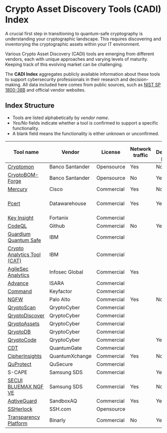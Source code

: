 # Crypto Asset Discovery Tools (CADI) Index

A crucial first step in transitioning to quantum-safe cryptography is understanding your cryptographic landscape. This requires discovering and inventorying the cryptographic assets within your IT environment.

Various Crypto Asset Discovery (CADI) tools are emerging from different vendors, each with unique approaches and varying levels of maturity. Keeping track of this evolving market can be challenging.

The **CADI Index** aggregates publicly available information about these tools to support cybersecurity professionals in their research and decision-making. All data included here comes from public sources, such as [NIST SP 1800-38B](https://www.nccoe.nist.gov/sites/default/files/2023-12/pqc-migration-nist-sp-1800-38b-preliminary-draft.pdf) and official vendor websites.

## Index Structure

- Tools are listed alphabetically by *vendor name*.
- *Yes/No* fields indicate whether a tool is confirmed to support a specific functionality.
- A blank field means the functionality is either unknown or unconfirmed.

| Tool name                                                                                                                                                             | Vendor          | License    | Network traffic | Code / Development pipelines | Filesystem | Runtime and applications | Requires agents | Leverages external tools | Others                 | Comments |
| --------------------------------------------------------------------------------------------------------------------------------------------------------------------- | --------------- | ---------- | --------------- | ---------------------------- | ---------- | ------------------------ | --------------- | ------------------------ | ---------------------- | -------- |
| [Cryptomon](https://github.com/Santandersecurityresearch/CryptoMon)                                                                                                   | Banco Santander | Opensource | Yes             | No                           | No         | No                       | No              |                          |                        |          |
| [CryptoBOM-Forge](https://github.com/Santandersecurityresearch/cryptobom-forge)                                                                                       | Banco Santander | Opensource | No              | Yes                          | No         | No                       | No              | CodeQL                   |                        |          |
| [Mercury](https://github.com/cisco/mercury)                                                                                                                           | Cisco           | Commercial | Yes             | No                           | No         |                          |                 |                          | No                     |          |
| [Pcert](https://datawh.info/en/pcert/)                                                                                                                                | Datawarehouse   | Commercial | Yes             | Yes                          | Yes        |                          |                 |                          | HSMs, TPM, Truststores |
| [Key Insight](https://www.fortanix.com/platform/key-insight)                                                                                                          | Fortanix        | Commercial |                 |                              |            |                          |                 |                          |                        |          |
| [CodeQL](https://codeql.github.com/)                                                                                                                                  | Github          | Commercial | No              | Yes                          | No         | No                       |                 |                          |                        |          |
| [Guardium Quantum Safe](https://www.ibm.com/products/guardium-quantum-safe)                                                                                           | IBM             | Commercial |                 |                              |            |                          |                 | Yes                      |                        |          |
| [Crypto Analytics Tool (CAT)](https://community.ibm.com/community/user/security/blogs/phillip-allison1/2024/09/02/building-an-ibmz-crypto-inventory-starting-with-ib) | IBM             | Commercial |                 |                              |            |                          |                 |                          | For Z mainframes       |
| [AgileSec Analytics](https://www.infosecglobal.com/products/agilesec-analytics)                                                                                       | Infosec Global  | Commercial | Yes             |                              | Yes        |                          |                 |                          |                        |          |
| [Advance](https://www.isara.com/products/isara-advance-cryptographic-inventory-and-risk-assessment-tool.html)                                                         | ISARA           | Commercial |                 |                              |            |                          |                 |                          |                        |          |
| [Command](https://www.keyfactor.com/products/command/)                                                                                                                | Keyfactor       | Commercial |                 |                              |            |                          |                 |                          | Certificates           |          |
| [NGFW](https://docs.paloaltonetworks.com/network-security/decryption/administration/post-quantum-cryptography-decryption/detection-control-post-quantum-cryptography) | Palo Alto       | Commercial | Yes             | No                           | No         | No                       | No              |                          |                        |          |
| [QryptoScan](https://qryptocyber.com/qryptoscan/)                                                                                                                     | QryptoCyber     | Commercial |                 |                              |            |                          |                 |                          |                        |          |
| [QryptoDiscover](https://qryptocyber.com/qryptodiscover/)                                                                                                             | QryptoCyber     | Commercial |                 |                              |            |                          |                 |                          |                        |          |
| [QryptoAssets](https://qryptocyber.com/qryptoassets-asset-encryption-scanning-cryptographic-inventory/)                                                               | QryptoCyber     | Commercial |                 |                              |            |                          |                 |                          |                        |          |
| [QryptoDB](https://qryptocyber.com/qryptodb-database-encryption-scanning-cryptographic-inventory/)                                                                    | QryptoCyber     | Commercial |                 |                              |            |                          |                 |                          |                        |          |
| [QryptoCode](https://qryptocyber.com/qryptocode-code-encryption-scanning-cryptographic-inventory/)                                                                    | QryptoCyber     | Commercial |                 | Yes                          |            |                          |                 |                          |                        |          |
| [CDT](https://quantumgate.ae/)                                                                                                                                        | QuantumGate     | Commercial |                 |                              |            |                          |                 |                          |                        |          |
| [CipherInsights](https://quantumxc.com/cipherinsights/)                                                                                                               | QuantumXchange  | Commercial | Yes             | No                           | No         |                          |                 |                          |                        |          |
| [QuProtect](https://www.qusecure.com/quprotect/cryptographic-discovery-and-inventory/)                                                                                | QuSecure        | Commercial |                 |                              |            |                          |                 |                          |                        |          |
| S-CAPE                                                                                                                                                                | Samsung SDS     | Commercial |                 | Yes                          |            |                          |                 |                          |                        |          |
| [SECUI BLUEMAX NGF VE](https://www.secui.com/en/cloud/bluemaxngfve)                                                                                                   | Samsung SDS     | Commercial | Yes             | No                           | No         | No                       | No              |                          |                        |          |
| [AqtiveGuard](https://www.sandboxaq.com/solutions/aqtive-guard)                                                                                                       | SandboxAQ       | Commercial | Yes             | Yes                          |            | Yes                      |                 |                          |                        |          |
| [SSHerlock](https://info.ssh.com/ssherlock-ssh-key-discovery-and-post-quantum-resilience-assessment)                                                                  | SSH.com         | Opensource |                 |                              |            |                          |                 |                          | SSH keys               |          |
| [Transparency Platform](https://www.binarly.io/blog/binarly-transparency-platform-v2-7-propels-enterprises-toward-post-quantum-readiness)                             | Binarly         | Commercial | No              | Yes                          | Yes        | Yes                      | No              | No                       | Firmware, Docker       |          |
